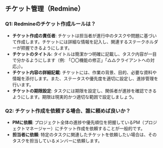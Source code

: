 ## チケット管理（Redmine）

### Q1: Redmineのチケット作成ルールは？
- **チケット作成の責任者**: チケットは担当者が進行中のタスクや問題に基づいて作成します。チケットには詳細な情報を記入し、関連するステークホルダーが把握できるようにします。
- **チケットのタイトル**: タイトルは簡潔かつ明確に記載し、タスク内容が一目で分かるようにします（例: 「〇〇機能の修正」「△△クライアントへの対応」）。
- **チケット内容の詳細記載**: チケットには、作業の背景、目的、必要な資料や情報を添付します。また、ステータスや優先度を適切に設定し、進捗管理を行います。
- **チケットの期限設定**: タスクには期限を設定し、関係者が進捗を確認できるようにします。期限は現実的かつ適切な範囲で設定しましょう。
  
### Q2: チケット作成を依頼する場合、誰に頼めば良いか？
- **PMに依頼**: プロジェクト全体の進捗や優先順位を把握しているPM（プロジェクトマネージャー）にチケット作成を依頼することが一般的です。
- **担当者に依頼**: 特定のタスクに関連したチケットを依頼したい場合は、そのタスクを担当しているメンバーに依頼します。
